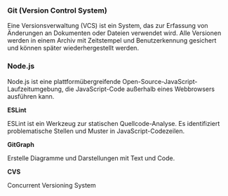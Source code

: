 ### Git (Version Control System)
Eine Versionsverwaltung (VCS) ist ein System, das zur Erfassung von Änderungen an Dokumenten oder Dateien verwendet wird. 
Alle Versionen werden in einem Archiv mit Zeitstempel und Benutzerkennung gesichert und können später wiederhergestellt werden.



### Node.js
Node.js ist eine plattformübergreifende Open-Source-JavaScript-Laufzeitumgebung, 
die JavaScript-Code außerhalb eines Webbrowsers ausführen kann.



**ESLint**

ESLint ist ein Werkzeug zur statischen Quellcode-Analyse. 
Es identifiziert problematische Stellen und Muster in JavaScript-Codezeilen.



**GitGraph**

Erstelle Diagramme und Darstellungen mit Text und Code.



**CVS**

Concurrent Versioning System
